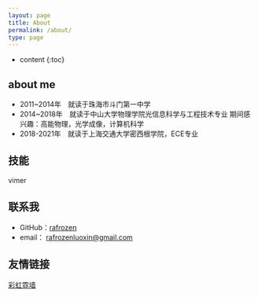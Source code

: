 ```yaml
---
layout: page
title: About
permalink: /about/
type: page
---
```


* content
{:toc}

## about me
* 2011~2014年　就读于珠海市斗门第一中学
* 2014~2018年　就读于中山大学物理学院光信息科学与工程技术专业
期间感兴趣：高能物理，光学成像，计算机科学
* 2018-2021年　就读于上海交通大学密西根学院，ECE专业

## 技能
vimer

## 联系我

* GitHub：[rafrozen](https://github.com/rafrozen)
* email： rafrozenluoxin@gmail.com

## 友情链接

[彩虹霓墙](http://luoml.xyz)
